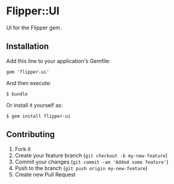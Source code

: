 # Flipper::UI

UI for the Flipper gem.

## Installation

Add this line to your application's Gemfile:

    gem 'flipper-ui'

And then execute:

    $ bundle

Or install it yourself as:

    $ gem install flipper-ui

## Contributing

1. Fork it
2. Create your feature branch (`git checkout -b my-new-feature`)
3. Commit your changes (`git commit -am 'Added some feature'`)
4. Push to the branch (`git push origin my-new-feature`)
5. Create new Pull Request
